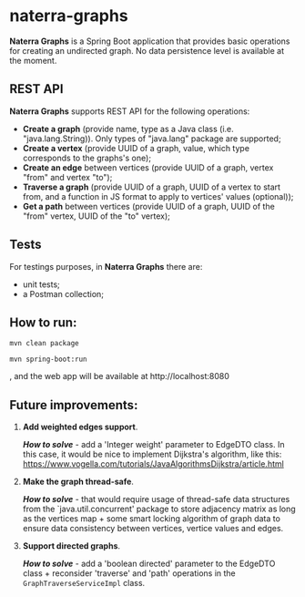 # naterra-graphs

<b>Naterra Graphs</b> is a Spring Boot application that provides basic operations for creating an undirected graph.
No data persistence level is available at the moment.

## REST API
<b>Naterra Graphs</b> supports REST API for the following operations:
  - <b>Create a graph</b> (provide name, type as a Java class (i.e. "java.lang.String)). Only types of "java.lang" package are supported;
  - <b>Create a vertex</b> (provide UUID of a graph, value, which type corresponds to the graphs's one);
  - <b>Create an edge</b> between vertices (provide UUID of a graph, vertex "from" and vertex "to");
  - <b>Traverse a graph</b> (provide UUID of a graph, UUID of a vertex to start from, and a function in JS format to apply to vertices' values (optional));
  - <b>Get a path</b> between vertices (provide UUID of a graph, UUID of the "from" vertex, UUID of the "to" vertex);
  
## Tests
For testings purposes, in <b>Naterra Graphs</b> there are:
  - unit tests;
  - a Postman collection;
  
## How to run:
`mvn clean package`<p>
`mvn spring-boot:run`<p>
, and the web app will be available at http://localhost:8080

## Future improvements:

1. <b>Add weighted edges support</b>.<p>
<b><i>How to solve</i></b> - add a 'Integer weight' parameter to EdgeDTO class. In this case, it would be nice to implement Dijkstra's algorithm, like this: https://www.vogella.com/tutorials/JavaAlgorithmsDijkstra/article.html

2. <b>Make the graph thread-safe</b>.<p>
<b><i>How to solve</i></b> - that would require usage of thread-safe data structures from the `java.util.concurrent' package to store adjacency matrix
as long as the vertices map + some smart locking algorithm of graph data to ensure data consistency between vertices, vertice values and edges. 

3. <b>Support directed graphs</b>.<p>
<b><i>How to solve</i></b> - add a 'boolean directed' parameter to the EdgeDTO class + reconsider 'traverse' and 'path'
operations in the `GraphTraverseServiceImpl` class.
